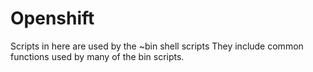 # Openshift
Scripts in here are used by the ~bin shell scripts 
They include common functions used by many of the bin scripts.
